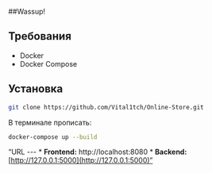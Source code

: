 ##Wassup!

## Требования

- Docker
- Docker Compose

## Установка
```bash
git clone https://github.com/Vital1tch/Online-Store.git
```

В терминале прописать:

```bash
docker-compose up --build
```

“URL --- * **Frontend:** http://localhost:8080 * **Backend:** [http://127.0.0.1:5000](http://127.0.0.1:5000)”

